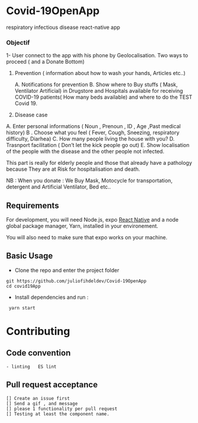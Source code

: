 # Covid-19OpenApp
respiratory infectious disease react-native app 

### Objectif 

1- User connect to the app with his phone by Geolocalisation. Two ways to proceed ( and a Donate Bottom)
1. Prevention ( information about how to wash your hands, Articles  etc..)
   
     A. Notifications for prevention
     B. Show where to Buy stuffs ( Mask, Ventilator Artificial) in Drugstore and Hospitals available for receiving COVID-19          patients( How many beds available) and where to do the TEST Covid 19.


2. Disease case 

A. Enter personal informations ( Noun , Prenoun , ID ,  Age ,Past medical history)
B . Choose what you feel ( Fever, Cough, Sneezing, respiratory difficulty, Diarhea)
C. How many people living the house with you?
D. Trasnport facilitation ( Don’t let the kick people go out)
E. Show localisation of the people with the disease and the other people not infected.

This part is really for elderly people and those that already have a pathology because They are at Risk for hospitalisation and death.



NB : When you donate : We Buy Mask, Motocycle for transportation, detergent and Artificial Ventilator, Bed etc..


## Requirements

For development, you will need Node.js, expo <a href="https://facebook.github.io/react-native/docs/getting-started" target="_blank">React Native</a> and a node global package manager, Yarn, installed in your environement.

You will also need to make sure that expo works on your machine.

## Basic Usage

- Clone the repo and enter the project folder
```
git https://github.com/juliofihdeldev/Covid-19OpenApp
cd covid19App
```
- Install dependencies and run :
```
 yarn start
```

# Contributing

## Code convention 
    - linting   ES lint

## Pull request acceptance 
    [] Create an issue first 
    [] Send a gif , and message 
    [] please 1 functionality per pull request 
    [] Testing at least the component name.  

